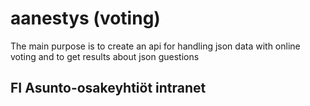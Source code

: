 # aanestys (voting)
The main purpose is to create an api for handling json data with online voting and to get results about json guestions 
## FI Asunto-osakeyhtiöt intranet
